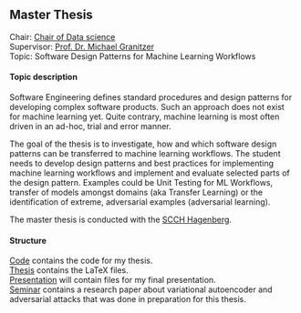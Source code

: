 ## Master Thesis

Chair: [Chair of Data science](http://www.fim.uni-passau.de/en/data-science/)  
Supervisor: [Prof. Dr. Michael Granitzer](http://www.fim.uni-passau.de/en/media-computer-science/team/)  
Topic: Software Design Patterns for Machine Learning Workflows

 #### Topic description
 Software Engineering defines standard procedures and design patterns for developing complex software products. Such an approach does not exist for machine learning yet. Quite contrary, machine learning is most often driven in an ad-hoc, trial and error manner.

The goal of the thesis is to investigate, how and which software design patterns can be transferred to machine learning workflows. The student needs to develop design patterns and best practices for implementing machine learning workflows and implement and evaluate selected parts of the design pattern. Examples could be Unit Testing for ML Workflows, transfer of models amongst domains (aka Transfer Learning) or the identification of extreme, adversarial examples (adversarial learning).

The master thesis is conducted with the [SCCH Hagenberg](https://www.scch.at/en/news).

#### Structure
[Code](https://github.com/LorenzHW/Master-Thesis/tree/master/Code) contains the code for my thesis.  
[Thesis](https://github.com/LorenzHW/Master-Thesis/tree/master/Thesis) contains the LaTeX files.  
[Presentation](https://github.com/LorenzHW/Master-Thesis/tree/master/Presentation) will contain files for my final presentation.  
[Seminar](https://github.com/LorenzHW/Master-Thesis/tree/master/Seminar) contains a research paper about variational
autoencoder and adversarial attacks that was done in preparation for this thesis.  